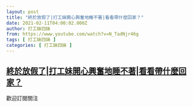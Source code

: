 ```yaml
---
layout: post
title: "終於放假了|打工妹開心興奮地睡不著|看看帶什麼回家？"
date: 2021-02-11T04:00:02.000Z
author: 打工妹四妹
from: https://www.youtube.com/watch?v=N_TadNjr46g
tags: [ 打工妹四妹 ]
categories: [ 打工妹四妹 ]
---
```

<!--1613016002000-->
[終於放假了|打工妹開心興奮地睡不著|看看帶什麼回家？](https://www.youtube.com/watch?v=N_TadNjr46g)
------

<div>
歡迎訂閱關注
</div>
